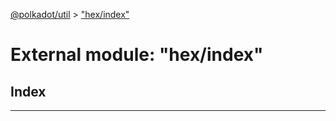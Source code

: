 [@polkadot/util](../README.md) > ["hex/index"](../modules/_hex_index_.md)

# External module: "hex/index"

## Index

---

